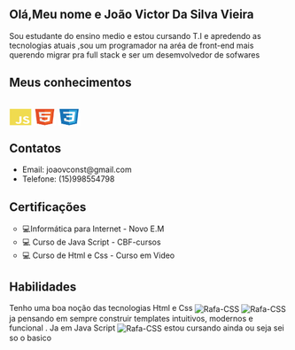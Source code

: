 <h2>Olá,Meu nome e João Victor Da Silva Vieira</h2> 


Sou estudante do ensino medio e estou cursando T.I e apredendo as tecnologias atuais ,sou um programador na aréa de front-end mais querendo migrar pra full stack  e ser um desemvolvedor de sofwares

<h2>Meus conhecimentos</h2>
<div style="display: inline_block"><br>
  <img align="center" alt="Rafa-Js" height="30" width="40" src="https://raw.githubusercontent.com/devicons/devicon/master/icons/javascript/javascript-plain.svg">
  <img align="center" alt="Rafa-HTML" height="30" width="40" src="https://raw.githubusercontent.com/devicons/devicon/master/icons/html5/html5-original.svg">
  <img align="center" alt="Rafa-CSS" height="30" width="40" src="https://raw.githubusercontent.com/devicons/devicon/master/icons/css3/css3-original.svg">
  








<h2>Contatos</h2>
<ul>
  <li>Email: joaovconst@gmail.com</li>
  <li>Telefone: (15)998554798</li>
</ul>

<h2>Certificações</h2>
<ul type="circle">
<li>💻Informática para Internet - Novo E.M</li>
<li>💻 Curso de Java Script - CBF-cursos</li>
<li>💻 Curso de Html e Css - Curso em Video</li>
</ul>
<h2>Habilidades</h2>
<p>Tenho uma boa noção das tecnologias Html e Css   <img align="center" alt="Rafa-CSS" height="30" width="40" src="https://github.com/jaovictorz/jaovictorz/assets/149122769/8246dbde-1634-4343-a46a-9ef9c1e567c9"> <img align="center" alt="Rafa-CSS" height="30" width="40" src="https://github.com/jaovictorz/jaovictorz/assets/149122769/535dca32-5da0-4af3-a541-5b35b568e188"> ja pensando em sempre construir templates intuitivos, modernos e funcional . Ja em Java Script  <img align="center" alt="Rafa-CSS" height="30" width="40" src="https://github.com/jaovictorz/jaovictorz/assets/149122769/65ef0013-4c40-44b4-8512-7dc93824e454"> estou cursando ainda ou seja sei so o basico </p>
<p> </p>
